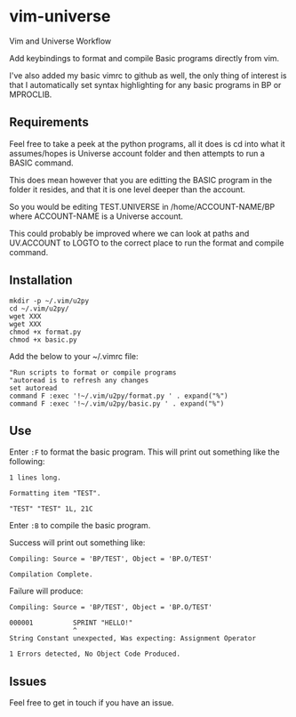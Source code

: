 # vim-universe
Vim and Universe Workflow

Add keybindings to format and compile Basic programs directly from vim.

I've also added my basic vimrc to github as well, the only thing of interest is that I automatically set syntax highlighting for any basic programs in BP or MPROCLIB.

## Requirements

Feel free to take a peek at the python programs, all it does is cd into what it assumes/hopes is Universe account folder and then attempts to run a BASIC command.

This does mean however that you are editting the BASIC program in the folder it resides, and that it is one level deeper than the account.

So you would be editing TEST.UNIVERSE in /home/ACCOUNT-NAME/BP where ACCOUNT-NAME is a Universe account.

This could probably be improved where we can look at paths and UV.ACCOUNT to LOGTO to the correct place to run the format and compile command.

## Installation

    
    mkdir -p ~/.vim/u2py
    cd ~/.vim/u2py/
    wget XXX
    wget XXX
    chmod +x format.py
    chmod +x basic.py
  
Add the below to your ~/.vimrc file:
    
    "Run scripts to format or compile programs
    "autoread is to refresh any changes
    set autoread
    command F :exec '!~/.vim/u2py/format.py ' . expand("%")
    command F :exec '!~/.vim/u2py/basic.py ' . expand("%")
    
## Use

Enter `:F` to format the basic program. This will print out something like the following:
    
    1 lines long.
    
    Formatting item "TEST".
    
    "TEST" "TEST" 1L, 21C
  
Enter `:B` to compile the basic program. 

Success will print out something like:
    
    Compiling: Source = 'BP/TEST', Object = 'BP.O/TEST'
    
    Compilation Complete.
  
Failure will produce:
    
    Compiling: Source = 'BP/TEST', Object = 'BP.O/TEST'
    
    000001          SPRINT "HELLO!"
                    ^
    String Constant unexpected, Was expecting: Assignment Operator
    
    1 Errors detected, No Object Code Produced.
  
  ## Issues
  
  Feel free to get in touch if you have an issue.

